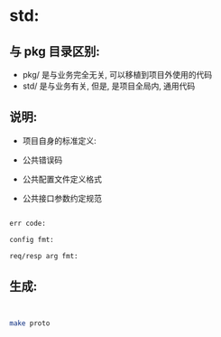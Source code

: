 # std: 


## 与 pkg 目录区别: 

- pkg/ 是与业务完全无关, 可以移植到项目外使用的代码
- std/ 是与业务有关, 但是, 是项目全局内, 通用代码

## 说明:

- 项目自身的标准定义: 

- 公共错误码
- 公共配置文件定义格式
- 公共接口参数约定规范



```bash 

err code:

config fmt:

req/resp arg fmt:


```



## 生成: 


```bash 


make proto

```